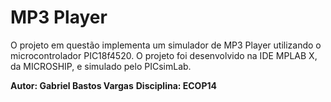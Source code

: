 # MP3 Player

O projeto em questão implementa um simulador de MP3 Player utilizando o microcontrolador PIC18f4520. O projeto foi desenvolvido na IDE MPLAB X, da MICROSHIP, e simulado pelo PICsimLab.

**Autor: Gabriel Bastos Vargas**
**Disciplina: ECOP14**
